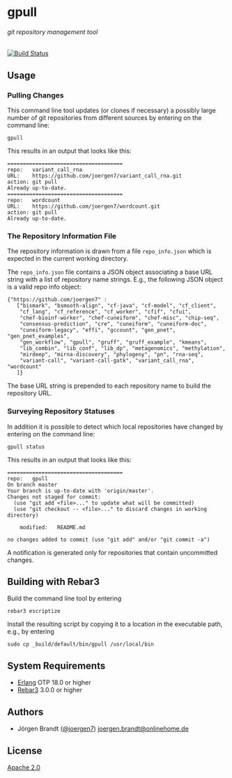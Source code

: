 # gpull
###### git repository management tool

[![Build Status](https://travis-ci.org/joergen7/gpull.svg?branch=master)](https://travis-ci.org/joergen7/gpull)

## Usage

### Pulling Changes

This command line tool updates (or clones if necessary) a possibly large number of git repositories from different sources by entering on the command line:

    gpull

This results in an output that looks like this:

    =====================================
    repo:   variant_call_rna
    URL:    https://github.com/joergen7/variant_call_rna.git
    action: git pull
    Already up-to-date.
    =====================================
    repo:   wordcount
    URL:    https://github.com/joergen7/wordcount.git
    action: git pull
    Already up-to-date.

### The Repository Information File

The repository information is drawn from a file `repo_info.json` which is expected in the current working directory.

The `repo_info.json` file contains a JSON object associating a base URL string with a list of repository name strings. E.g., the following JSON object is a valid repo info object:

    {"https://github.com/joergen7" :
       ["bismark", "bsmooth-align", "cf-java", "cf-model", "cf_client",
        "cf_lang", "cf_reference", "cf_worker", "cfif", "cfui",
        "chef-bioinf-worker", "chef-cuneiform", "chef-misc", "chip-seq",
        "consensus-prediction", "cre", "cuneiform", "cuneiform-doc",
        "cuneiform-legacy", "effi", "gccount", "gen_pnet", "gen_pnet_examples",
        "gen_workflow", "gpull", "gruff", "gruff_example", "kmeans",
        "lib_combin", "lib_conf", "lib_dp", "metagenomics", "methylation",
        "mirdeep", "mirna-discovery", "phylogeny", "pn", "rna-seq",
        "variant-call", "variant-call-gatk", "variant_call_rna", "wordcount"
       ]}

The base URL string is prepended to each repository name to build the repository URL.

### Surveying Repository Statuses

In addition it is possible to detect which local repositories have changed by entering on the command line:

    gpull status

This results in an output that looks like this:

    =====================================
    repo:   gpull
    On branch master
    Your branch is up-to-date with 'origin/master'.
    Changes not staged for commit:
      (use "git add <file>..." to update what will be committed)
      (use "git checkout -- <file>..." to discard changes in working directory)

        modified:   README.md

    no changes added to commit (use "git add" and/or "git commit -a")

A notification is generated only for repositories that contain uncommitted changes.

## Building with Rebar3

Build the command line tool by entering

    rebar3 escriptize

Install the resulting script by copying it to a location in the executable path, e.g., by entering

    sudo cp _build/default/bin/gpull /usr/local/bin

## System Requirements

- [Erlang](http://www.erlang.org/) OTP 18.0 or higher
- [Rebar3](https://www.rebar3.org/) 3.0.0 or higher

## Authors

- Jörgen Brandt ([@joergen7](https://github.com/joergen7/)) [joergen.brandt@onlinehome.de](mailto:joergen.brandt@onlinehome.de)

## License

[Apache 2.0](https://www.apache.org/licenses/LICENSE-2.0.html)